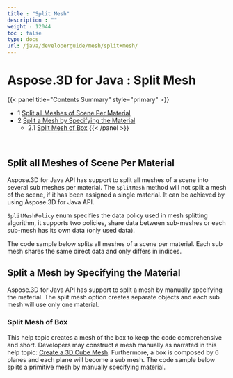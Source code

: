 ```yaml
---
title : "Split Mesh" 
description : "" 
weight : 12044 
toc : false
type: docs
url: /java/developerguide/mesh/split+mesh/
---
```


# Aspose.3D for Java : Split Mesh


{{< panel title="Contents Summary" style="primary" >}}
*   1 [Split all Meshes of Scene Per Material](#split-all-meshes-of-scene-per-material)
*   2 [Split a Mesh by Specifying the Material](#split-a-mesh-by-specifying-the-material)
    *   2.1 [Split Mesh of Box](#split-mesh-of-box)
{{< /panel >}}
 

 

## Split all Meshes of Scene Per Material

Aspose.3D for Java API has support to split all meshes of a scene into several sub meshes per material. The `SplitMesh` method will not split a mesh of the scene, if it has been assigned a single material. It can be achieved by using Aspose.3D for Java API.

`SplitMeshPolicy` enum specifies the data policy used in mesh splitting algorithm, it supports two policies, share data between sub-meshes or each sub-mesh has its own data (only used data).

The code sample below splits all meshes of a scene per material. Each sub mesh shares the same direct data and only differs in indices.

## Split a Mesh by Specifying the Material

Aspose.3D for Java API has support to split a mesh by manually specifying the material. The split mesh option creates separate objects and each sub mesh will use only one material.

### Split Mesh of Box

This help topic creates a mesh of the box to keep the code comprehensive and short. Developers may construct a mesh manually as narrated in this help topic: [Create a 3D Cube Mesh](https://docs.dynabic.com/display/3djava/Create+3D+Mesh+and+Scene). Furthermore, a box is composed by 6 planes and each plane will become a sub mesh. The code sample below splits a primitive mesh by manually specifying material.

